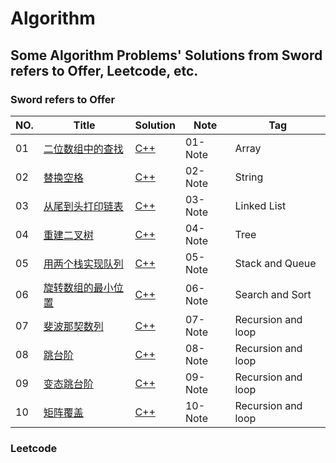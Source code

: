 # Algorithm

## Some Algorithm Problems' Solutions from Sword refers to Offer, Leetcode, etc. 

### Sword refers to Offer


| NO. | Title | Solution | Note | Tag |
| --- | ----- | -------- | ---- | --- |
| 01 | [二位数组中的查找](https://www.nowcoder.com/practice/abc3fe2ce8e146608e868a70efebf62e?tpId=13&tqId=11154&tPage=1&rp=1&ru=/ta/coding-interviews&qru=/ta/coding-interviews/question-ranking/) | [C++](./SwordRefersToOffer/01-二维数组查找/1.cpp)| 01-Note | Array |
| 02 | [替换空格](https://www.nowcoder.com/practice/4060ac7e3e404ad1a894ef3e17650423?tpId=13&tqId=11155&tPage=1&rp=1&ru=/ta/coding-interviews&qru=/ta/coding-interviews/question-ranking) | [C++](./SwordRefersToOffer/02-替换空格/2.cpp)| 02-Note | String |
| 03 | [从尾到头打印链表](https://www.nowcoder.com/practice/d0267f7f55b3412ba93bd35cfa8e8035?tpId=13&tqId=11156&rp=1&ru=/ta/coding-interviews&qru=/ta/coding-interviews/question-ranking) | [C++](./SwordRefersToOffer/03-从尾到头打印链表/3.cpp)| 03-Note | Linked List |
| 04 | [重建二叉树](https://www.nowcoder.com/practice/8a19cbe657394eeaac2f6ea9b0f6fcf6?tpId=13&tqId=11157&rp=1&ru=/ta/coding-interviews&qru=/ta/coding-interviews/question-ranking) | [C++](./SwordRefersToOffer/04-重建二叉树/1.cpp)| 04-Note | Tree |
| 05 | [用两个栈实现队列](https://www.nowcoder.com/practice/54275ddae22f475981afa2244dd448c6?tpId=13&tqId=11158&rp=1&ru=/ta/coding-interviews&qru=/ta/coding-interviews/question-ranking) | [C++](./SwordRefersToOffer/05-用两个栈实现队列/1.cpp)| 05-Note | Stack and Queue |
| 06 | [旋转数组的最小位置](https://www.nowcoder.com/practice/9f3231a991af4f55b95579b44b7a01ba?tpId=13&tqId=11159&rp=1&ru=/ta/coding-interviews&qru=/ta/coding-interviews/question-ranking) | [C++](./SwordRefersToOffer/06-旋转数组的最小位置/1.cpp)| 06-Note | Search and Sort |
| 07 | [斐波那契数列](https://www.nowcoder.com/practice/c6c7742f5ba7442aada113136ddea0c3?tpId=13&tqId=11160&rp=1&ru=/ta/coding-interviews&qru=/ta/coding-interviews/question-ranking) | [C++](./SwordRefersToOffer/07-斐波那契数列/1.cpp)| 07-Note | Recursion and loop |
| 08 | [跳台阶](https://www.nowcoder.com/practice/8c82a5b80378478f9484d87d1c5f12a4?tpId=13&tqId=11161&rp=1&ru=/ta/coding-interviews&qru=/ta/coding-interviews/question-ranking) | [C++](./SwordRefersToOffer/08-跳台阶/1.cpp)| 08-Note | Recursion and loop |
| 09 | [变态跳台阶](https://www.nowcoder.com/practice/22243d016f6b47f2a6928b4313c85387?tpId=13&tqId=11162&rp=1&ru=/ta/coding-interviews&qru=/ta/coding-interviews/question-ranking) | [C++](./SwordRefersToOffer/09-变态跳台阶/1.cpp)| 09-Note | Recursion and loop |
| 10 | [矩阵覆盖](https://www.nowcoder.com/practice/72a5a919508a4251859fb2cfb987a0e6?tpId=13&tqId=11163&rp=1&ru=/ta/coding-interviews&qru=/ta/coding-interviews/question-ranking) | [C++](./SwordRefersToOffer/10-矩阵覆盖/1.cpp)| 10-Note | Recursion and loop |


















### Leetcode


